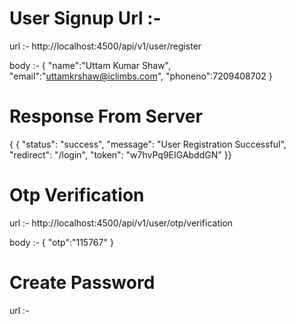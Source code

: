 # User Signup Url :- 

url :- http://localhost:4500/api/v1/user/register

body :- {
  "name":"Uttam Kumar Shaw",
  "email":"uttamkrshaw@iclimbs.com",
  "phoneno":7209408702
}

# Response From Server

{
{
  "status": "success",
  "message": "User Registration Successful",
  "redirect": "/login",
  "token": "w7hvPq9EIGAbddGN"
}}


# Otp Verification 

url :- http://localhost:4500/api/v1/user/otp/verification

body :- {
"otp":"115767"
}

# Create Password 

url :- 